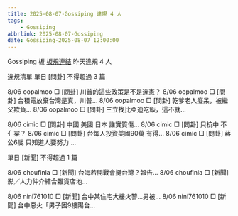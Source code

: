 ```yaml
---
title: 2025-08-07-Gossiping 違規 4 人
tags:
    - Gossiping
abbrlink: 2025-08-07-Gossiping
date: Gossiping-2025-08-07 12:00:00
---
```

Gossiping 板 [板規連結](https://www.ptt.cc/bbs/Gossiping/M.1637425085.A.07D.html)
昨天違規 4 人
<!-- more -->

違規清單
單日 [問卦] 不得超過 3 篇

8/06 oopalmoo □ [問卦] 川普的這些政策是不是違憲？
8/06 oopalmoo □ [問卦] 台積電放棄台灣是真，川普…
8/06 oopalmoo □ [問卦] 乾爹老人癡呆，被繼父欺負…
8/06 oopalmoo □ [問卦] 三立找比亞迪吃飯，這不就…

8/06 cimic □ [問卦] 中國 美國 日本 誰實質傷…
8/06 cimic □ [問卦] 只抗中 不亻枲？
8/06 cimic □ [問卦] 台每人投資美國90萬 有得…
8/06 cimic □ [問卦] 蔣公6歲 只知道人要努力 …

單日 [新聞] 不得超過 1 篇

8/06 choufinla □ [新聞] 台海若開戰會挺台灣？報告…
8/06 choufinla □ [新聞] 影／人力仲介結合雜貨店地…

8/06 nini761010 □ [新聞] 台中某住宅大樓火警…男被…
8/06 nini761010 □ [新聞] 台中惡火「男子困9樓陽台…